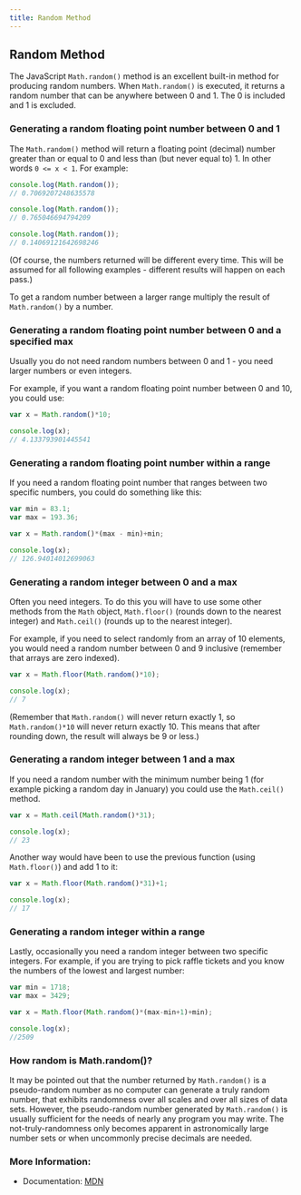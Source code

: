 ```yaml
---
title: Random Method
---
```

## Random Method
The JavaScript `Math.random()` method is an excellent built-in method for producing random numbers. When `Math.random()` is executed, it returns a random number that can be anywhere between 0 and 1. The 0 is included and 1 is excluded.

### Generating a random floating point number between 0 and 1
The `Math.random()` method will return a floating point (decimal) number greater than or equal to 0 and less than (but never equal to) 1. In other words `0 <= x < 1`. For example:

```JavaScript
console.log(Math.random());
// 0.7069207248635578

console.log(Math.random());
// 0.765046694794209

console.log(Math.random());
// 0.14069121642698246
```

(Of course, the numbers returned will be different every time. This will be assumed for all following examples - different results will happen on each pass.)

To get a random number between a larger range multiply the result of `Math.random()` by a number.

### Generating a random floating point number between 0 and a specified max
Usually you do not need random numbers between 0 and 1 - you need larger numbers or even integers.

For example, if you want a random floating point number between 0 and 10, you could use:

```JavaScript
var x = Math.random()*10;

console.log(x);
// 4.133793901445541
```

### Generating a random floating point number within a range
If you need a random floating point number that ranges between two specific numbers, you could do something like this:

```JavaScript
var min = 83.1;
var max = 193.36;

var x = Math.random()*(max - min)+min;

console.log(x);
// 126.94014012699063
```

### Generating a random integer between 0 and a max
Often you need integers. To do this you will have to use some other methods from the `Math` object, `Math.floor()` (rounds down to the nearest integer) and `Math.ceil()` (rounds up to the nearest integer).

For example, if you need to select randomly from an array of 10 elements, you would need a random number between 0 and 9 inclusive (remember that arrays are zero indexed).

```JavaScript
var x = Math.floor(Math.random()*10);

console.log(x);
// 7
```

(Remember that `Math.random()` will never return exactly 1, so `Math.random()*10` will never return exactly 10. This means that after rounding down, the result will always be 9 or less.)

### Generating a random integer between 1 and a max
If you need a random number with the minimum number being 1 (for example picking a random day in January) you could use the `Math.ceil()` method.

```JavaScript
var x = Math.ceil(Math.random()*31);

console.log(x);
// 23
```

Another way would have been to use the previous function (using `Math.floor()`) and add 1 to it:

```JavaScript
var x = Math.floor(Math.random()*31)+1;

console.log(x);
// 17
```

### Generating a random integer within a range
Lastly, occasionally you need a random integer between two specific integers. For example, if you are trying to pick raffle tickets and you know the numbers of the lowest and largest number:

```JavaScript
var min = 1718;
var max = 3429;

var x = Math.floor(Math.random()*(max-min+1)+min);

console.log(x);
//2509
```

### How random is Math.random()?
It may be pointed out that the number returned by `Math.random()` is a pseudo-random number as no computer can generate a truly random number, that exhibits randomness over all scales and over all sizes of data sets. However, the pseudo-random number generated by `Math.random()` is usually sufficient for the needs of nearly any program you may write. The not-truly-randomness only becomes apparent in astronomically large number sets or when uncommonly precise decimals are needed.

### More Information:
- Documentation: <a href='https://developer.mozilla.org/en-US/docs/Web/JavaScript/Reference/Global_Objects/Math/random' target='_blank' rel='nofollow'>MDN</a>
